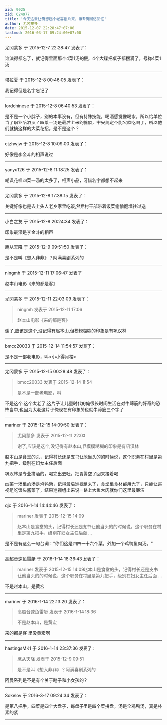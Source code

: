 ```yaml
---
aid: 9025
zid: 624977
title: '今天这章让俺想起个老喜剧片来，谁帮俺回忆回忆'
author: 尤冈蒙多
date: 2015-12-07 22:28:47+07:00
lastmod: 2016-03-17 09:24:00+07:00
---
```


尤冈蒙多 于 2015-12-7 22:28:47 发表了：

谁演得都忘了，就记得里面那个4菜1汤的梗，4个大碟把桌子都摆满了，号称4菜1汤

---------

塔拉夏 于 2015-12-8 00:46:05 发表了：

我记得但是名字忘记了

---------

lordchinese 于 2015-12-8 06:40:53 发表了：

是不是一个小胖子，别的本事没有，但有特殊技能，喝酒感觉像喝水，所以给单位当了职业陪酒员？四菜一汤是最后上来的貌似，中央规定不能公款吃喝了，所以他们就搞这样的大菜花招。是不是这个？

---------

ctzhwjw 于 2015-12-8 10:09:00 发表了：

好像是李金斗的相声说过

---------

yanyu126 于 2015-12-8 11:18:25 发表了：

嘲讽花样四菜一汤的太多了，相声小品，可惜名字都想不起来

---------

尤冈蒙多 于 2015-12-8 17:38:15 发表了：

关键好像也是去上头人老乡家里吃饭,然后村干部带着饭菜偷偷翻墙往过送

---------

小白之友 于 2015-12-8 20:24:34 发表了：

印象最深是李金斗的相声

---------

鹰从天降 于 2015-12-9 09:51:50 发表了：

是不是叫《想入非非》？阿满喜剧系列的

---------

ningmh 于 2015-12-11 17:06:47 发表了：

赵本山电影《来的都是客》

---------

尤冈蒙多 于 2015-12-11 22:03:09 发表了：

> ningmh 发表于 2015-12-11 17:06
> 
> 赵本山电影《来的都是客》



谢了,应该是这个,没记得有赵本山,但模模糊糊的印象是有巩汉林

---------

bmcc20033 于 2015-12-14 11:54:57 发表了：

是不是一部老电影，叫<小小得月楼>

---------

尤冈蒙多 于 2015-12-15 00:28:48 发表了：

> bmcc20033 发表于 2015-12-14 11:54
> 
> 是不是一部老电影，叫



不是这个,这个太老了,这片子让儿童时代的俺很长时间生活在对牛蹄筋的好奇的恐怖当中,也因为太老这片子俺现在有印象的也就牛蹄筋三个字了

---------

mariner 于 2015-12-15 14:09:50 发表了：

> 尤冈蒙多 发表于 2015-12-11 22:03
> 
> 谢了,应该是这个,没记得有赵本山,但模模糊糊的印象是有巩汉林



赵本山是食堂的头，记得村长还是支书让他当头的的时候说，这个职务在村里是第九把手，级别在妇女主任后面

巩汉林是专业拼酒的，喝完出去吐，把胃腾空了回来接着喝

四菜一汤里的汤是鸡鸭汤，记得最后巡视组来了，食堂里食材都用光了，只能让巡视组吃馒头酱菜了，结果巡视组出来说一路上大鱼大肉就你们这里最廉洁

---------

qjc 于 2016-1-14 14:44:46 发表了：

> mariner 发表于 2015-12-15 14:09
> 
> 赵本山是食堂的头，记得村长还是支书让他当头的的时候说，这个职务在村里是第九把手，级别在妇女主任后面 ...



是不是有这么一句台词：”你们这是四四一十六个菜，外加一个鸡鸭鱼肉汤。"

---------

高超音速鱼雷艇 于 2016-1-14 18:36:43 发表了：

> mariner 发表于 2015-12-15 14:09赵本山是食堂的头，记得村长还是支书让他当头的的时候说，这个职务在村里是第九把手，级别在妇女主任后面 ...



不是赵本山，是黄宏

---------

mariner 于 2016-1-14 22:13:20 发表了：

> 高超音速鱼雷艇 发表于 2016-1-14 18:36
> 
> 不是赵本山，是黄宏



来的都是客 里没黄宏啊

---------

hastingsMK1 于 2016-1-14 23:37:36 发表了：

> 鹰从天降 发表于 2015-12-9 09:51
> 
> 是不是叫《想入非非》？阿满喜剧系列的



阿曼系列是不是有个关于瞎子和小女孩的？

---------

Sokelov 于 2016-3-17 09:24:34 发表了：

是第八把手，四菜是四个大盘子，每盘子里是四个菜拼盘，汤是全鸡鸭汤，真是朴素的紧

---------

